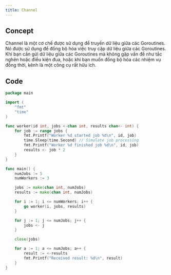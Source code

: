 ```yaml
---
title: Channel
---
```


## Concept

Channel là một cơ chế được sử dụng để truyền dữ liệu giữa các Goroutines. Nó được sử dụng để đồng bộ hóa việc truy cập dữ liệu giữa các Goroutines. Khi bạn cần gửi dữ liệu giữa các Goroutines mà không gặp vấn đề như tắc nghẽn hoặc điều kiện đua, hoặc khi bạn muốn đồng bộ hóa các nhiệm vụ đồng thời, kênh là một công cụ rất hữu ích.

## Code

```go
package main

import (
	"fmt"
	"time"
)

func worker(id int, jobs <-chan int, results chan<- int) {
	for job := range jobs {
		fmt.Printf("Worker %d started job %d\n", id, job)
		time.Sleep(time.Second) // Simulate job processing
		fmt.Printf("Worker %d finished job %d\n", id, job)
		results <- job * 2
	}
}

func main() {
	numJobs := 5
	numWorkers := 3

	jobs := make(chan int, numJobs)
	results := make(chan int, numJobs)

	for i := 1; i <= numWorkers; i++ {
		go worker(i, jobs, results)
	}

	for j := 1; j <= numJobs; j++ {
		jobs <- j
	}

	close(jobs)

	for a := 1; a <= numJobs; a++ {
		result := <-results
		fmt.Printf("Received result: %d\n", result)
	}
}
```
